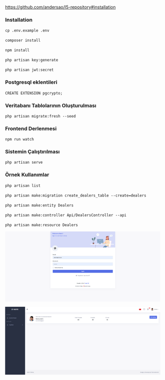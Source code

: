 https://github.com/andersao/l5-repository#installation

### Installation 

````
cp .env.example .env

composer install

npm install

php artisan key:generate

php artisan jwt:secret

````

### Postgresql eklentileri
````
CREATE EXTENSION pgcrypto;
````

### Veritabanı Tablolarının Oluşturulması
````
php artisan migrate:fresh --seed
````

### Frontend Derlenmesi
````
npm run watch
````

### Sistemin Çalıştırılması
````
php artisan serve
````

### Örnek Kullanımlar
````
php artisan list

php artisan make:migration create_dealers_table --create=dealers

php artisan make:entity Dealers

php artisan make:controller Api/DealersController --api

php artisan make:resource Dealers
````

![Screenshot](login.png)

![Screenshot](dashboard.png)
